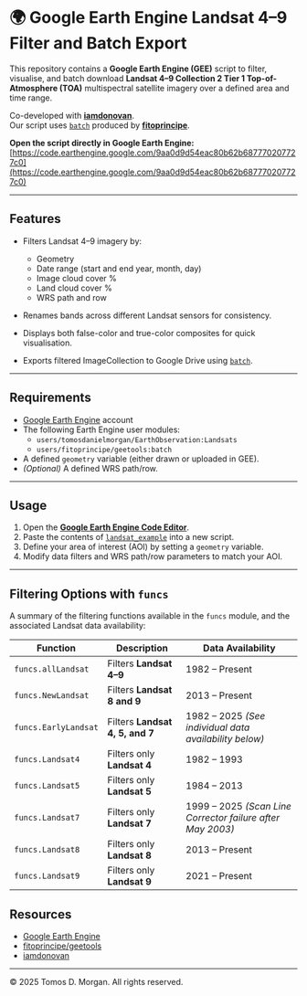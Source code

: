 # 🌍 Google Earth Engine Landsat 4–9 Filter and Batch Export

This repository contains a **Google Earth Engine (GEE)** script to filter, visualise, and batch download **Landsat 4–9 Collection 2 Tier 1 Top-of-Atmosphere (TOA)** multispectral satellite imagery over a defined area and time range.  

Co-developed with [**iamdonovan**](https://github.com/iamdonovan).  
Our script uses [`batch`](https://github.com/fitoprincipe/geetools-code-editor/blob/master/batch) produced by [**fitoprincipe**](https://github.com/fitoprincipe).

**Open the script directly in Google Earth Engine:**  
[https://code.earthengine.google.com/9aa0d9d54eac80b62b687770207727c0](https://code.earthengine.google.com/9aa0d9d54eac80b62b687770207727c0)

---

##  Features

- Filters Landsat 4–9 imagery by:
  - Geometry  
  - Date range (start and end year, month, day)  
  - Image cloud cover %  
  - Land cloud cover %  
  - WRS path and row  

- Renames bands across different Landsat sensors for consistency.  
- Displays both false-color and true-color composites for quick visualisation.  
- Exports filtered ImageCollection to Google Drive using [`batch`](https://github.com/fitoprincipe/geetools-code-editor/blob/master/batch).

---

##  Requirements

- [Google Earth Engine](https://earthengine.google.com/) account  
- The following Earth Engine user modules:
  - `users/tomosdanielmorgan/EarthObservation:Landsats`
  - `users/fitoprincipe/geetools:batch`
- A defined `geometry` variable (either drawn or uploaded in GEE).  
- *(Optional)* A defined WRS path/row.

---

##  Usage

1. Open the [**Google Earth Engine Code Editor**](https://code.earthengine.google.com/).  
2. Paste the contents of [`landsat_example`](https://github.com/tomosglaciology/Landsat_Image_Filter/blob/main/Landsat_example) into a new script.  
3. Define your area of interest (AOI) by setting a `geometry` variable.  
4. Modify data filters and WRS path/row parameters to match your AOI.

---

##  Filtering Options with `funcs`

A summary of the filtering functions available in the `funcs` module, and the associated Landsat data availability:

| Function | Description | Data Availability |
|-----------|--------------|------------------|
| `funcs.allLandsat` | Filters **Landsat 4–9** | 1982 – Present |
| `funcs.NewLandsat` | Filters **Landsat 8 and 9** | 2013 – Present |
| `funcs.EarlyLandsat` | Filters **Landsat 4, 5, and 7** | 1982 – 2025 *(See individual data availability below)* |
| `funcs.Landsat4` | Filters only **Landsat 4** | 1982 – 1993 |
| `funcs.Landsat5` | Filters only **Landsat 5** | 1984 – 2013 |
| `funcs.Landsat7` | Filters only **Landsat 7** | 1999 – 2025 *(Scan Line Corrector failure after May 2003)* |
| `funcs.Landsat8` | Filters only **Landsat 8** | 2013 – Present |
| `funcs.Landsat9` | Filters only **Landsat 9** | 2021 – Present |

##  Resources

- [Google Earth Engine](https://earthengine.google.com/)  
- [fitoprincipe/geetools](https://github.com/fitoprincipe/geetools-code-editor)  
- [iamdonovan](https://github.com/iamdonovan)

---

© 2025 Tomos D. Morgan. All rights reserved.

